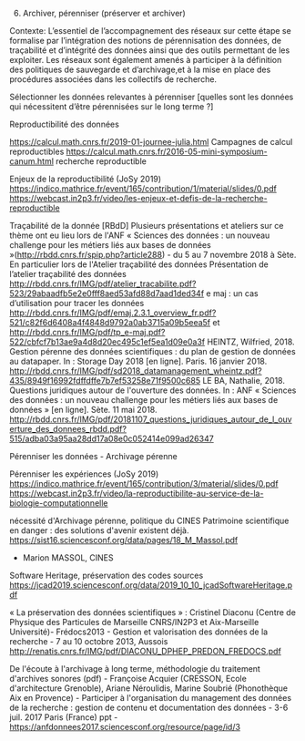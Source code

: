 6. Archiver, pérenniser  (préserver et archiver)

Contexte: L’essentiel de l’accompagnement des réseaux sur cette étape se formalise par l’intégration des notions de pérennisation des données, de traçabilité et d’intégrité des données ainsi que des outils permettant de les exploiter. Les réseaux  sont  également  amenés  à  participer  à  la  définition  des  politiques  de sauvegarde et d’archivage,et à la mise en place des procédures associées dans les collectifs de recherche.




Sélectionner les données relevantes à pérenniser
[quelles sont les données qui nécessitent d’être pérennisées sur le long terme ?]



Reproductibilité des données

https://calcul.math.cnrs.fr/2019-01-journee-julia.html
Campagnes de calcul reproductibles
https://calcul.math.cnrs.fr/2016-05-mini-symposium-canum.html
recherche reproductible

Enjeux de la reproductibilité (JoSy 2019)
https://indico.mathrice.fr/event/165/contribution/1/material/slides/0.pdf
https://webcast.in2p3.fr/video/les-enjeux-et-defis-de-la-recherche-reproductible


Traçabilité de la donnée
[RBdD]
Plusieurs présentations et ateliers sur ce thème ont eu lieu lors de l'ANF « Sciences des données : un nouveau challenge pour les métiers liés aux bases de données »(http://rbdd.cnrs.fr/spip.php?article288) - du 5 au 7 novembre 2018 à Sète. En particulier lors de l'Atelier traçabilité des données 
Présentation de l’atelier traçabilité des données http://rbdd.cnrs.fr/IMG/pdf/atelier_tracabilite.pdf?523/29abaadfb5e2e0fff8aed53afd88d7aad1ded34f
e maj : un cas d’utilisation pour tracer les données http://rbdd.cnrs.fr/IMG/pdf/emaj.2.3.1_overview_fr.pdf?521/c82f6d6408a4f4848d9792a0ab3715a09b5eea5f et http://rbdd.cnrs.fr/IMG/pdf/tp_e-maj.pdf?522/cbfcf7b13ae9a4d8d20ec495c1ef5ea1d09e0a3f
HEINTZ, Wilfried, 2018. Gestion pérenne des données scientifiques : du plan de gestion de données au datapaper. In : Storage Day 2018 [en ligne]. Paris. 16 janvier 2018. http://rbdd.cnrs.fr/IMG/pdf/sd2018_datamanagement_wheintz.pdf?435/8949f16992fdffdffe7b7ef53258e71f9500c685
LE BA, Nathalie, 2018. Questions juridiques autour de l'ouverture des données. In : ANF « Sciences des données : un nouveau challenge pour les métiers liés aux bases de données » [en ligne]. Sète. 11 mai 2018.  http://rbdd.cnrs.fr/IMG/pdf/20181107_questions_juridiques_autour_de_l_ouverture_des_donnees_rbdd.pdf?515/adba03a95aa28dd17a08e0c052414e099ad26347



Pérenniser les données - Archivage pérenne

Pérenniser les expériences (JoSy 2019)
https://indico.mathrice.fr/event/165/contribution/3/material/slides/0.pdf
https://webcast.in2p3.fr/video/la-reproductibilite-au-service-de-la-biologie-computationnelle

nécessité d'Archivage pérenne, politique du CINES
Patrimoine scientifique en danger : des solutions d'avenir existent déjà.   
https://sist16.sciencesconf.org/data/pages/18_M_Massol.pdf
  - Marion MASSOL, CINES

Software Heritage, préservation des codes sources
https://jcad2019.sciencesconf.org/data/2019_10_10_jcadSoftwareHeritage.pdf


« La préservation des données scientifiques » : Cristinel Diaconu (Centre de Physique des Particules de Marseille CNRS/IN2P3 et Aix-Marseille Université)- Frédocs2013 - Gestion et valorisation des données de la recherche -  7 au 10 octobre 2013, Aussois
 http://renatis.cnrs.fr/IMG/pdf/DIACONU_DPHEP_PREDON_FREDOCS.pdf


De l'écoute à l'archivage à long terme, méthodologie du traitement d'archives sonores (pdf) - Françoise Acquier (CRESSON, Ecole d'architecture Grenoble), Ariane Néroulidis, Marine Soubrié (Phonothèque Aix en Provence) - Participer à l'organisation du management des données de la recherche : gestion de contenu et documentation des données -  3-6 juil. 2017 Paris (France) 
ppt -  https://anfdonnees2017.sciencesconf.org/resource/page/id/3   


